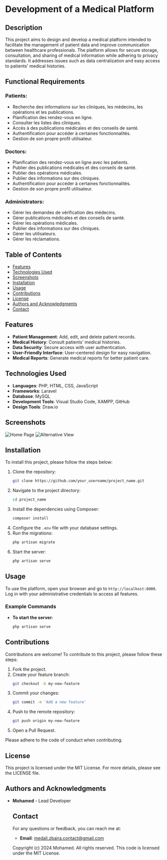 # Development of a Medical Platform

## Description

This project aims to design and develop a medical platform intended to facilitate the management of patient data and improve communication between healthcare professionals. The platform allows for secure storage, consultation, and sharing of medical information while adhering to privacy standards. It addresses issues such as data centralization and easy access to patients' medical histories.

## Functional Requirements

### Patients:

- Recherche des informations sur les cliniques, les médecins, les opérations et les publications.
- Planification des rendez-vous en ligne.
- Consulter les listes des cliniques.
- Accès à des publications médicales et des conseils de santé.
- Authentification pour accéder à certaines fonctionnalités.
- Gestion de son propre profil utilisateur.

### Doctors:

- Planification des rendez-vous en ligne avec les patients.
- Publier des publications médicales et des conseils de santé.
- Publier des opérations médicales.
- Publier des informations sur des cliniques.
- Authentification pour accéder à certaines fonctionnalités.
- Gestion de son propre profil utilisateur.

### Administrators:

- Gérer les demandes de vérification des médecins.
- Gérer publications médicales et des conseils de santé.
- Gérer les opérations médicales.
- Publier des informations sur des cliniques.
- Gérer les utilisateurs.
- Gérer les réclamations.

## Table of Contents

- [Features](#features)
- [Technologies Used](#technologies-used)
- [Screenshots](#screenshots)
- [Installation](#installation)
- [Usage](#usage)
- [Contributions](#contributions)
- [License](#license)
- [Authors and Acknowledgments](#authors-and-acknowledgments)
- [Contact](#contact)

## Features

- **Patient Management**: Add, edit, and delete patient records.
- **Medical History**: Consult patients' medical histories.
- **Data Security**: Secure access with user authentication.
- **User-Friendly Interface**: User-centered design for easy navigation.
- **Medical Reports**: Generate medical reports for better patient care.

## Technologies Used

- **Languages**: PHP, HTML, CSS, JavaScript
- **Frameworks**: Laravel
- **Database**: MySQL
- **Development Tools**: Visual Studio Code, XAMPP, GitHub
- **Design Tools**: Draw.io

## Screenshots

![Home Page](https://res.cloudinary.com/dkrfmqbj1/image/upload/v1730836846/GIT%20Development%20of%20a%20Medical%20Platform/screencapture-127-0-0-1-8000-2024-11-05-20_58_35_vpula9.png)
![Alternative View](https://res.cloudinary.com/dkrfmqbj1/image/upload/v1730836929/GIT%20Development%20of%20a%20Medical%20Platform/screencapture-127-0-0-1-8000-2024-11-05-20_58_35_1_krmoim.png)


## Installation

To install this project, please follow the steps below:

1. Clone the repository:
   ```bash
   git clone https://github.com/your_username/project_name.git
   ```
2. Navigate to the project directory:
   ```bash
   cd project_name
   ```
3. Install the dependencies using Composer:
   ```bash
   composer install
   ```
4. Configure the `.env` file with your database settings.
5. Run the migrations:
   ```bash
   php artisan migrate
   ```
6. Start the server:
   ```bash
   php artisan serve
   ```

## Usage

To use the platform, open your browser and go to `http://localhost:8000`. Log in with your administrative credentials to access all features.

### Example Commands

- **To start the server**:
  ```bash
  php artisan serve
  ```

## Contributions

Contributions are welcome! To contribute to this project, please follow these steps:

1. Fork the project.
2. Create your feature branch:
   ```bash
   git checkout -b my-new-feature
   ```
3. Commit your changes:
   ```bash
   git commit -m 'Add a new feature'
   ```
4. Push to the remote repository:
   ```bash
   git push origin my-new-feature
   ```
5. Open a Pull Request.

Please adhere to the code of conduct when contributing.

## License

This project is licensed under the MIT License. For more details, please see the LICENSE file.

## Authors and Acknowledgments

- **Mohamed** - Lead Developer

   ## Contact
   For any questions or feedback, you can reach me at:
   - **Email**: medali.zbaira.contact@gmail.com

   
   Copyright (c) 2024 Mohamed. All rights reserved.
   This code is licensed under the MIT License.
  
